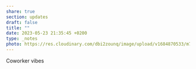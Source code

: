 ```yaml
---
share: true
section: updates
draft: false
title: ""
date: 2023-05-23 21:35:45 +0200
type: _notes
photo: https://res.cloudinary.com/dbi2zounq/image/upload/v1684870533/m749matayjhjovxpzjsl.jpg
---
```



Coworker vibes
